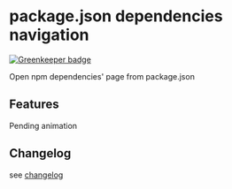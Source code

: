# package.json dependencies navigation

[![Greenkeeper badge](https://badges.greenkeeper.io/mamodom/package-json-dependencies-navigation.svg)](https://greenkeeper.io/)

Open npm dependencies' page from package.json

## Features

Pending animation

## Changelog

see [changelog](CHANGELOG.md)
